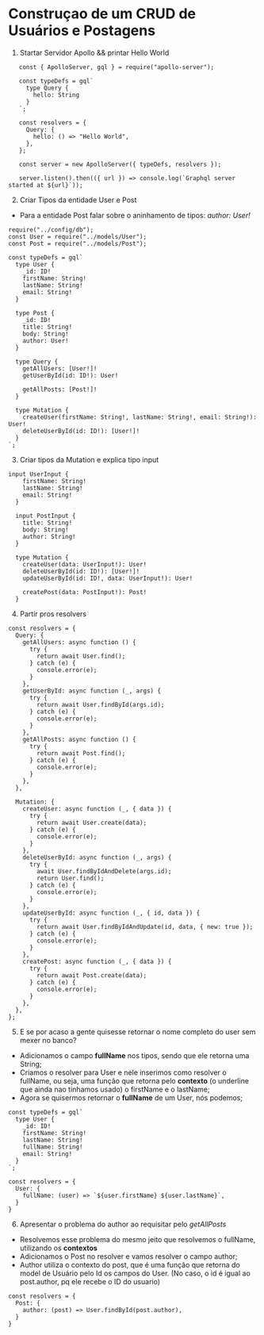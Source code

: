 # Construçao de um CRUD de Usuários e Postagens

1. Startar Servidor Apollo && printar Hello World

```
   const { ApolloServer, gql } = require("apollo-server");

   const typeDefs = gql`
     type Query {
       hello: String
     }
   `;

   const resolvers = {
     Query: {
       hello: () => "Hello World",
     },
   };

   const server = new ApolloServer({ typeDefs, resolvers });

   server.listen().then(({ url }) => console.log(`Graphql server started at ${url}`));
```

2. Criar Tipos da entidade User e Post

- Para a entidade Post falar sobre o aninhamento de tipos: _author: User!_

```
require("../config/db");
const User = require("../models/User");
const Post = require("../models/Post");

const typeDefs = gql`
  type User {
    _id: ID!
    firstName: String!
    lastName: String!
    email: String!
  }

  type Post {
    _id: ID!
    title: String!
    body: String!
    author: User!
  }

  type Query {
    getAllUsers: [User!]!
    getUserById(id: ID!): User!

    getAllPosts: [Post!]!
  }

  type Mutation {
    createUser(firstName: String!, lastName: String!, email: String!): User!
    deleteUserById(id: ID!): [User!]!
  }
`;
```

3. Criar tipos da Mutation e explica tipo input

```
input UserInput {
    firstName: String!
    lastName: String!
    email: String!
  }

  input PostInput {
    title: String!
    body: String!
    author: String!
  }

  type Mutation {
    createUser(data: UserInput!): User!
    deleteUserById(id: ID!): [User!]!
    updateUserById(id: ID!, data: UserInput!): User!

    createPost(data: PostInput!): Post!
  }
```

4. Partir pros resolvers

```
const resolvers = {
  Query: {
    getAllUsers: async function () {
      try {
        return await User.find();
      } catch (e) {
        console.error(e);
      }
    },
    getUserById: async function (_, args) {
      try {
        return await User.findById(args.id);
      } catch (e) {
        console.error(e);
      }
    },
    getAllPosts: async function () {
      try {
        return await Post.find();
      } catch (e) {
        console.error(e);
      }
    },
  },

  Mutation: {
    createUser: async function (_, { data }) {
      try {
        return await User.create(data);
      } catch (e) {
        console.error(e);
      }
    },
    deleteUserById: async function (_, args) {
      try {
        await User.findByIdAndDelete(args.id);
        return User.find();
      } catch (e) {
        console.error(e);
      }
    },
    updateUserById: async function (_, { id, data }) {
      try {
        return await User.findByIdAndUpdate(id, data, { new: true });
      } catch (e) {
        console.error(e);
      }
    },
    createPost: async function (_, { data }) {
      try {
        return await Post.create(data);
      } catch (e) {
        console.error(e);
      }
    },
  },
};
```

5. E se por acaso a gente quisesse retornar o nome completo do user sem mexer no banco?

- Adicionamos o campo **fullName** nos tipos, sendo que ele retorna uma String;
- Criamos o resolver para User e nele inserimos como resolver o fullName, ou seja, uma função que retorna pelo **contexto** (o underline que ainda nao tinhamos usado) o firstName e o lastName;
- Agora se quisermos retornar o **fullName** de um User, nós podemos;

```
const typeDefs = gql`
  type User {
    _id: ID!
    firstName: String!
    lastName: String!
    fullName: String!
    email: String!
  }
`;

const resolvers = {
  User: {
    fullName: (user) => `${user.firstName} ${user.lastName}`,
  }
}
```

6. Apresentar o problema do author ao requisitar pelo _getAllPosts_

- Resolvemos esse problema do mesmo jeito que resolvemos o fullName, utilizando os **contextos**
- Adicionamos o Post no resolver e vamos resolver o campo author;
- Author utiliza o contexto do post, que é uma função que retorna do model de Usuário pelo Id os campos do User. (No caso, o id é igual ao post.author, pq ele recebe o ID do usuario)

```
const resolvers = {
  Post: {
    author: (post) => User.findById(post.author),
  }
}
```
